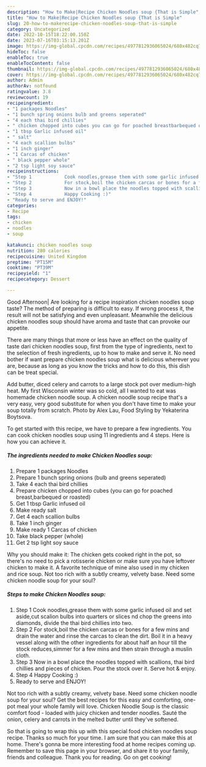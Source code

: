 ```yaml
---
description: "How to Make|Recipe Chicken Noodles soup {That is Simple"
title: "How to Make|Recipe Chicken Noodles soup {That is Simple"
slug: 20-how-to-makerecipe-chicken-noodles-soup-that-is-simple
category: Uncategorized
date: 2022-10-15T18:22:00.150Z
date: 2023-07-16T03:15:13.201Z
image: https://img-global.cpcdn.com/recipes/4977812936065024/680x482cq70/chicken-noodles-soup-recipe-main-photo.jpg
hideToc: false
enableToc: true
enableTocContent: false
thumbnail: https://img-global.cpcdn.com/recipes/4977812936065024/680x482cq70/chicken-noodles-soup-recipe-main-photo.jpg
cover: https://img-global.cpcdn.com/recipes/4977812936065024/680x482cq70/chicken-noodles-soup-recipe-main-photo.jpg
author: Admin
authorAv: notfound
ratingvalue: 3.8
reviewcount: 19
recipeingredient:
- "1 packages Noodles"
- "1 bunch spring onions bulb and greens seperated"
- "4 each thai bird chillies"
- " chicken chopped into cubes you can go for poached breastbarbequed or roasted"
- "1 tbsp Garlic infused oil"
- " salt"
- "4 each scallion bulbs"
- "1 inch ginger"
- "1 Carcas of chicken"
- " black pepper whole"
- "2 tsp light soy sauce"
recipeinstructions:
- "Step 1            Cook noodles,grease them with some garlic infused oil and set aside,cut scalion bulbs into quarters or slices nd chop the greens into diamonds, divide the thai bird chillies into two."
- "Step 2            For stock,boil the chicken carcas or bones for a few mins and drain the water and rinse the carcas to clean the dirt. Boil it in a heavy vessel along with the other ingredients for about half an hour till the stock reduces,simmer for a few mins and then strain through a muslin cloth."
- "Step 3            Now in a bowl place the noodles topped with scallions, thai bird chillies and pieces of chicken. Pour the stock over it. Serve hot &amp; enjoy."
- "Step 4            Happy Cooking :)"
- "Ready to serve and ENJOY!"
categories:
- Recipe
tags:
- chicken
- noodles
- soup

katakunci: chicken noodles soup 
nutrition: 280 calories
recipecuisine: United Kingdom
preptime: "PT15M"
cooktime: "PT39M"
recipeyield: "1"
recipecategory: Dessert

---
```



Good Afternoon| Are looking for a recipe inspiration chicken noodles soup taste? The method of preparing is difficult to easy. If wrong process it, the result will not be satisfying and even unpleasant. Meanwhile the delicious chicken noodles soup should have aroma and taste that can provoke our appetite.






There are many things that more or less have an effect on the quality of taste dari chicken noodles soup, first from the type of ingredients, next to the selection of fresh ingredients, up to how to make and serve it. No need bother if want prepare chicken noodles soup what is delicious wherever you are, because as long as you know the tricks and how to do this, this dish can be treat  special.


Add butter, diced celery and carrots to a large stock pot over medium-high heat. My first Wisconsin winter was so cold, all I wanted to eat was homemade chicken noodle soup. A chicken noodle soup recipe that&#39;s a very easy, very good substitute for when you don&#39;t have time to make your soup totally from scratch. Photo by Alex Lau, Food Styling by Yekaterina Boytsova.


To get started with this recipe, we have to prepare a few ingredients. You can cook chicken noodles soup using 11 ingredients and 4 steps. Here is how you can achieve it.

<!--inarticleads1-->

##### The ingredients needed to make Chicken Noodles soup:

1. Prepare 1 packages Noodles
1. Prepare 1 bunch spring onions (bulb and greens seperated)
1. Take 4 each thai bird chillies
1. Prepare  chicken chopped into cubes (you can go for poached breast,barbequed or roasted)
1. Get 1 tbsp Garlic infused oil
1. Make ready  salt
1. Get 4 each scallion bulbs
1. Take 1 inch ginger
1. Make ready 1 Carcas of chicken
1. Take  black pepper (whole)
1. Get 2 tsp light soy sauce


Why you should make it: The chicken gets cooked right in the pot, so there&#39;s no need to pick a rotisserie chicken or make sure you have leftover chicken to make it. A favorite technique of mine also used in my chicken and rice soup. Not too rich with a subtly creamy, velvety base. Need some chicken noodle soup for your soul? 

<!--inarticleads2-->

##### Steps to make Chicken Noodles soup:

1. Step 1            Cook noodles,grease them with some garlic infused oil and set aside,cut scalion bulbs into quarters or slices nd chop the greens into diamonds, divide the thai bird chillies into two.
1. Step 2            For stock,boil the chicken carcas or bones for a few mins and drain the water and rinse the carcas to clean the dirt. Boil it in a heavy vessel along with the other ingredients for about half an hour till the stock reduces,simmer for a few mins and then strain through a muslin cloth.
1. Step 3            Now in a bowl place the noodles topped with scallions, thai bird chillies and pieces of chicken. Pour the stock over it. Serve hot &amp; enjoy.
1. Step 4            Happy Cooking :)
1. Ready to serve and ENJOY!

Not too rich with a subtly creamy, velvety base. Need some chicken noodle soup for your soul? Get the best recipes for this easy and comforting, one-pot meal your whole family will love. Chicken Noodle Soup is the classic comfort food - loaded with juicy chicken and tender noodles. Sauté the onion, celery and carrots in the melted butter until they&#39;ve softened. 

So that is going to wrap this up with this special food chicken noodles soup recipe. Thanks so much for your time. I am sure that you can make this at home. There's gonna be more interesting food at home recipes coming up. Remember to save this page in your browser, and share it to your family, friends and colleague. Thank you for reading. Go on get cooking!
